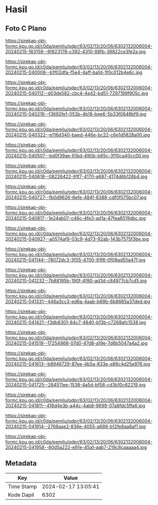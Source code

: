 # Hasil

## Foto C Plano

https://sirekap-obj-formc.kpu.go.id/c0da/pemilu/pdpr/63/02/13/20/06/6302132006004-20240215-183159--8f823178-c392-4310-88fb-38822ce3fe2a.jpg

https://sirekap-obj-formc.kpu.go.id/c0da/pemilu/pdpr/63/02/13/20/06/6302132006004-20240215-040008--b1f02dfa-f5e4-4aff-ba1d-1f0c012b4e6c.jpg

https://sirekap-obj-formc.kpu.go.id/c0da/pemilu/pdpr/63/02/13/20/06/6302132006004-20240215-040112--d03de582-cbc4-4e42-bd51-7297199f905c.jpg

https://sirekap-obj-formc.kpu.go.id/c0da/pemilu/pdpr/63/02/13/20/06/6302132006004-20240215-040216--f3692fe1-053b-4b18-bee6-5b33f0848bf9.jpg

https://sirekap-obj-formc.kpu.go.id/c0da/pemilu/pdpr/63/02/13/20/06/6302132006004-20240215-040322--e116d340-baed-446e-bc22-c6e1d5828a00.jpg

https://sirekap-obj-formc.kpu.go.id/c0da/pemilu/pdpr/63/02/13/20/06/6302132006004-20240215-040507--bd0f39ae-61bd-490b-b65c-3f10ca40cc00.jpg

https://sirekap-obj-formc.kpu.go.id/c0da/pemilu/pdpr/63/02/13/20/06/6302132006004-20240215-040618--08226422-91f7-4170-a687-4174d6b126b4.jpg

https://sirekap-obj-formc.kpu.go.id/c0da/pemilu/pdpr/63/02/13/20/06/6302132006004-20240215-040727--fb0d9626-6efe-484f-8388-cdf0f075bc07.jpg

https://sirekap-obj-formc.kpu.go.id/c0da/pemilu/pdpr/63/02/13/20/06/6302132006004-20240215-040817--1e24ab07-c46c-4fe3-ad1a-47fea8519dbc.jpg

https://sirekap-obj-formc.kpu.go.id/c0da/pemilu/pdpr/63/02/13/20/06/6302132006004-20240215-040927--a0574af9-03c9-4d73-92ab-143b7575f3be.jpg

https://sirekap-obj-formc.kpu.go.id/c0da/pemilu/pdpr/63/02/13/20/06/6302132006004-20240215-041144--78072dc3-3f05-4700-91f6-0f08ad55a47f.jpg

https://sirekap-obj-formc.kpu.go.id/c0da/pemilu/pdpr/63/02/13/20/06/6302132006004-20240215-041232--7b88195b-190f-4f80-ad3d-c84977cb7cd5.jpg

https://sirekap-obj-formc.kpu.go.id/c0da/pemilu/pdpr/63/02/13/20/06/6302132006004-20240215-041331--446a3cc3-ed6a-4aab-b69b-6b8685a37ded.jpg

https://sirekap-obj-formc.kpu.go.id/c0da/pemilu/pdpr/63/02/13/20/06/6302132006004-20240215-041421--f3db8301-84c7-4840-b13b-c7268afc1538.jpg

https://sirekap-obj-formc.kpu.go.id/c0da/pemilu/pdpr/63/02/13/20/06/6302132006004-20240215-041519--17254868-07d0-47d8-a19e-7d6b5047a4a2.jpg

https://sirekap-obj-formc.kpu.go.id/c0da/pemilu/pdpr/63/02/13/20/06/6302132006004-20240215-041613--b8946729-87ee-4b5a-833e-e86c4d25e976.jpg

https://sirekap-obj-formc.kpu.go.id/c0da/pemilu/pdpr/63/02/13/20/06/6302132006004-20240215-041725--284511ee-1538-4a5d-bf58-cd3b10c62219.jpg

https://sirekap-obj-formc.kpu.go.id/c0da/pemilu/pdpr/63/02/13/20/06/6302132006004-20240215-041811--416d4e3b-a44c-4ab8-9699-07a6fdc5ffa6.jpg

https://sirekap-obj-formc.kpu.go.id/c0da/pemilu/pdpr/63/02/13/20/06/6302132006004-20240215-041914--2768aae2-836e-4055-a689-b12fe8aa8af1.jpg

https://sirekap-obj-formc.kpu.go.id/c0da/pemilu/pdpr/63/02/13/20/06/6302132006004-20240215-041958--80d5a222-e91e-45a1-aab7-219c8caaaaa4.jpg


## Metadata

| Key        | Value               |
| ---------- | ------------------- |
| Time Stamp | 2024-02-17 13:05:41 |
| Kode Dapil | 6302                |



